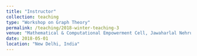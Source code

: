 ```yaml
---
title: "Instructor"
collection: teaching
type: "Workshop on Graph Theory"
permalink: /teaching/2018-winter-teaching-3
venue: "Mathematical & Computational Empowerment Cell, Jawaharlal Nehru University"
date: 2018-05-01
location: "New Delhi, India"
---
```

